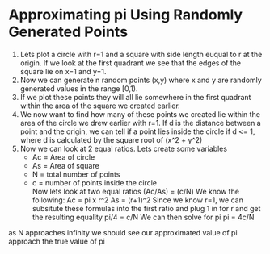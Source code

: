 # Approximating pi Using Randomly Generated Points

1. Lets plot a circle with r=1 and a square with side length euqual to r at the origin. If we look at the first quadrant we see that the edges of the square lie on x=1 and y=1.
2. Now we can generate n random points (x,y) where x and y are randomly generated values in the range [0,1).
3. If we plot these points they will all lie somewhere in the first quadrant within the area of the square we created earlier.
4. We now want to find how many of these points we created lie within the area of the circle we drew earlier with r=1. If d is the distance between a point and the origin, we can tell if a point lies inside the circle if d <= 1, where d is calculated by the square root of (x^2 + y^2)
5. Now we can look at 2 equal ratios. Lets create some variables
    - Ac = Area of circle
    - As = Area of square
    - N = total number of points
    - c = number of points inside the circle  
Now lets look at two equal ratios
(Ac/As) = (c/N)
We know the following:
Ac = pi x r^2
As = (r+1)^2
Since we know r=1, we can subsitute these formulas into the first ratio and plug 1 in for r and get the resulting equality
pi/4 = c/N
We can then solve for pi
pi = 4c/N

as N approaches infinity we should see our approximated value of pi approach the true value of pi